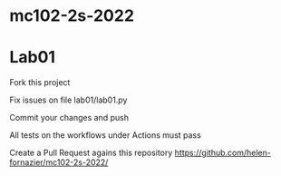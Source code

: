# mc102-2s-2022

# Lab01

Fork this project

Fix issues on file lab01/lab01.py

Commit your changes and push

All tests on the workflows under Actions must pass

Create a Pull Request agains this repository https://github.com/helen-fornazier/mc102-2s-2022/
